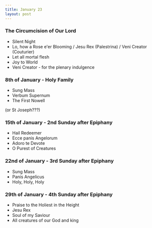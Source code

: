 ```yaml
---
title: January 23
layout: post
---
```


### The Circumcision of Our Lord

* Silent Night
* Lo, how a Rose e'er Blooming / Jesu Rex (Palestrina) / Veni Creator (Couturier)
* Let all mortal flesh
* Joy to World
* Veni Creator - for the plenary indulgence

### 8th of January - Holy Family

* Sung Mass
* Verbum Supernum
* The First Nowell

(or St Joseph???)

### 15th of January - 2nd Sunday after Epiphany

* Hail Redeemer
* Ecce panis Angelorum
* Adoro te Devote
* O Purest of Creatures

### 22nd of January - 3rd Sunday after Epiphany

* Sung Mass
* Panis Angelicus
* Holy, Holy, Holy 


### 29th of January - 4th Sunday after Epiphany

* Praise to the Holiest in the Height
* Jesu Rex
* Soul of my Saviour
* All creatures of our God and king

